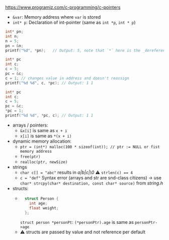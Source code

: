 https://www.programiz.com/c-programming/c-pointers

- `&var`: Memory address where `var` is stored
- `int* p`: Declaration of int-pointer (same as `int *p`, `int * p`)

```C
int* pn;
int n;
n = 5;
pn = &n;
printf("%d", *pn);   // Output: 5, note that `*` here is the _dereference operator_
```

```C ints are mutable
int* pc
int c;
c = 5;
pc = &c;
c = 1; // changes value in address and doesn't reassign
printf("%d %d", c, *pc); // Output: 1 1
```

```C which makes sense, because you can change the value in the memory address by the pointer
int* pc
int c;
c = 5;
pc = &c;
*pc = 1;
printf("%d %d", *pc, c); // Output: 1 1
```

- arrays / pointers:
  - `&x[i]` is same as `x + i`
  - `x[i]` is same as `*(x + i)`
- dynamic memory allocation:
  - `ptr = (int*) malloc(100 * sizeof(int)); // ptr := NULL or fist memory address`
  - `free(ptr)`
  - `realloc(ptr, newSize)`
- strings
  - `char c[] = "abc"` results in _a|b|c|\0_ ⚠ `strlen(c) == 4`
  - `c = "def"` Syntax error (arrays and str are snd-class citizens) -> use `char* strcpy(char* destination, const char* source)` from _string.h_
- structs:
  - ```C
      struct Person {
        int age;
        float weight;
      };
    ```
    `struct person *personPt`: `(*personPtr).age` is same as `personPtr->age`
  - ⚠ structs are passed by value and not reference per default